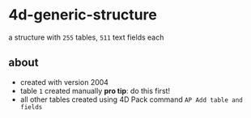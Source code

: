 # 4d-generic-structure

a structure with `255` tables, `511` text fields each

## about

* created with version 2004
* table `1` created manually **pro tip**: do this first!
* all other tables created using 4D Pack command `AP Add table and fields`
